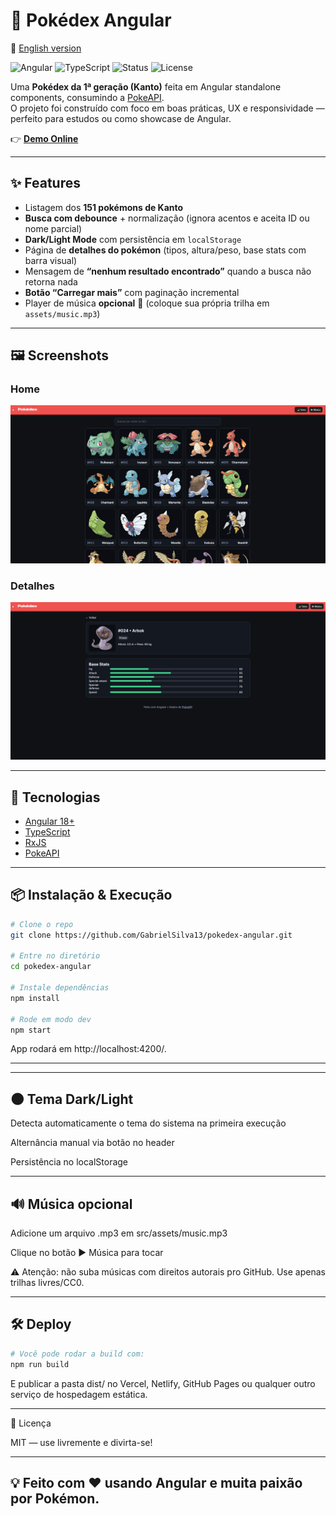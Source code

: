 # 📖 Pokédex Angular

📘 [English version](README.en.md)

![Angular](https://img.shields.io/badge/Angular-18-red?logo=angular)
![TypeScript](https://img.shields.io/badge/TypeScript-5-blue?logo=typescript)
![Status](https://img.shields.io/badge/status-online-brightgreen)
![License](https://img.shields.io/badge/license-MIT-lightgrey)

Uma **Pokédex da 1ª geração (Kanto)** feita em Angular standalone components, consumindo a [PokeAPI](https://pokeapi.co/).  
O projeto foi construído com foco em boas práticas, UX e responsividade — perfeito para estudos ou como showcase de Angular.

👉 **[Demo Online](https://SEU-LINK-DE-DEPLOY.com)**

---

## ✨ Features

- Listagem dos **151 pokémons de Kanto**
- **Busca com debounce** + normalização (ignora acentos e aceita ID ou nome parcial)
- **Dark/Light Mode** com persistência em `localStorage`
- Página de **detalhes do pokémon** (tipos, altura/peso, base stats com barra visual)
- Mensagem de **“nenhum resultado encontrado”** quando a busca não retorna nada
- **Botão “Carregar mais”** com paginação incremental
- Player de música **opcional** 🎵 (coloque sua própria trilha em `assets/music.mp3`)

---

## 🖼️ Screenshots

### Home

![Home Screenshot](https://github.com/GabrielSilva13/pokedex-kanto/blob/master/screenshots/home.png)

### Detalhes

![Detail Screenshot](https://github.com/GabrielSilva13/pokedex-kanto/blob/master/screenshots/detail.png)

---

## 🚀 Tecnologias

- [Angular 18+](https://angular.dev/)
- [TypeScript](https://www.typescriptlang.org/)
- [RxJS](https://rxjs.dev/)
- [PokeAPI](https://pokeapi.co/)

---

## 📦 Instalação & Execução

```bash
# Clone o repo
git clone https://github.com/GabrielSilva13/pokedex-angular.git

# Entre no diretório
cd pokedex-angular

# Instale dependências
npm install

# Rode em modo dev
npm start
```

App rodará em http://localhost:4200/.

---

---

## 🌑 Tema Dark/Light

Detecta automaticamente o tema do sistema na primeira execução

Alternância manual via botão no header

Persistência no localStorage

---

## 🔊 Música opcional

Adicione um arquivo .mp3 em src/assets/music.mp3

Clique no botão ▶︎ Música para tocar

⚠️ Atenção: não suba músicas com direitos autorais pro GitHub.
Use apenas trilhas livres/CC0.

---

## 🛠️ Deploy

```bash
# Você pode rodar a build com:
npm run build

```

E publicar a pasta dist/ no Vercel, Netlify, GitHub Pages ou qualquer outro serviço de hospedagem estática.

---

📜 Licença

MIT
— use livremente e divirta-se!

---

## 💡 Feito com ❤️ usando Angular e muita paixão por Pokémon.



